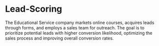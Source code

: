 # Lead-Scoring
The Educational Service company markets online courses, acquires leads through forms, and employs a sales team for outreach. The goal is to prioritize potential leads with higher conversion likelihood, optimizing the sales process and improving overall conversion rates. 
